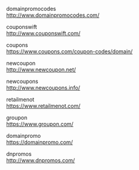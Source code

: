 domainpromocodes  
http://www.domainpromocodes.com/

couponswift  
http://www.couponswift.com/

coupons  
https://www.coupons.com/coupon-codes/domain/

newcoupon  
http://www.newcoupon.net/

newcoupons  
http://www.newcoupons.info/

retailmenot  
https://www.retailmenot.com/

groupon  
https://www.groupon.com/

domainpromo  
https://domainpromo.com/

dnpromos  
http://www.dnpromos.com/
